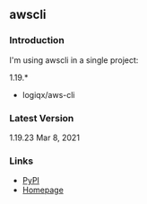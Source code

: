 ## awscli

### Introduction

I'm using awscli in a single project:

1.19.*

- logiqx/aws-cli



### Latest Version

1.19.23 Mar 8, 2021



### Links

- [PyPI](https://pypi.org/project/awscli/)
- [Homepage](https://aws.amazon.com/cli/)

